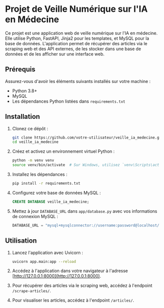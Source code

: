 # Projet de Veille Numérique sur l'IA en Médecine

Ce projet est une application web de veille numérique sur l'IA en médecine. Elle utilise Python, FastAPI, Jinja2 pour les templates, et MySQL pour la base de données. L'application permet de récupérer des articles via le scraping web et des API externes, de les stocker dans une base de données et de les afficher sur une interface web.

## Prérequis

Assurez-vous d'avoir les éléments suivants installés sur votre machine :
- Python 3.8+
- MySQL
- Les dépendances Python listées dans `requirements.txt`

## Installation

1. Clonez ce dépôt :

    ```bash
    git clone https://github.com/votre-utilisateur/veille_ia_medecine.git
    cd veille_ia_medecine
    ```

2. Créez et activez un environnement virtuel Python :

    ```bash
    python -m venv venv
    source venv/bin/activate  # Sur Windows, utilisez `venv\Scripts\activate`
    ```

3. Installez les dépendances :

    ```bash
    pip install -r requirements.txt
    ```

4. Configurez votre base de données MySQL :

    ```sql
    CREATE DATABASE veille_ia_medecine;
    ```

5. Mettez à jour `DATABASE_URL` dans `app/database.py` avec vos informations de connexion MySQL :

    ```python
    DATABASE_URL = "mysql+mysqlconnector://username:password@localhost/veille_ia_medecine"
    ```

## Utilisation

1. Lancez l'application avec Uvicorn :

    ```bash
    uvicorn app.main:app --reload
    ```

2. Accédez à l'application dans votre navigateur à l'adresse [http://127.0.0.1:8000](http://127.0.0.1:8000).

3. Pour récupérer des articles via le scraping web, accédez à l'endpoint `/scrape-articles/`.

4. Pour visualiser les articles, accédez à l'endpoint `/articles/`.